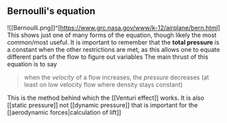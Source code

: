 ## Bernoulli's equation
![[Bernoulli.png]]^[https://www.grc.nasa.gov/www/k-12/airplane/bern.html]
This shows just one of many forms of the equation, though likely the most common/most useful.
It is important to remember that the **total pressure** is a constant when the other restrictions are met, as this allows one to equate different parts of the flow to figure out variables
The main thrust of this equation is to say
> when the *velocity* of a flow increases, the *pressure* decreases
> (at least on low velocity flow where density stays constant)

This is the method behind which the [[Venturi effect]] works.
It is also [[static pressure]] not [[dynamic pressure]] that is important for the [[aerodynamic forces|calculation of lift]]



